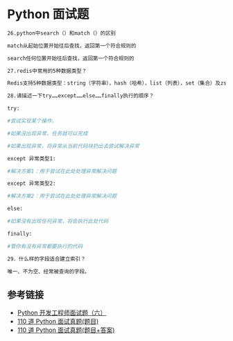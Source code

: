 # Python 面试题

```bash
26.python中search（）和match（）的区别

match从起始位置开始往后查找，返回第一个符合规则的

search任何位置开始往后查找，返回第一个符合规则的

27.redis中常用的5种数据类型？

Redis支持5种数据类型：string（字符串），hash（哈希），list（列表），set（集合）及zset(sorted set：有序集合)。

28.请描述一下try……except……else……finally执行的顺序？

try:

#尝试实现某个操作，

#如果没出现异常，任务就可以完成

#如果出现异常，将异常从当前代码块扔出去尝试解决异常

except 异常类型1:

#解决方案1：用于尝试在此处处理异常解决问题

except 异常类型2:

#解决方案2：用于尝试在此处处理异常解决问题

else:

#如果没有出现任何异常，将会执行此处代码

finally:

#管你有没有异常都要执行的代码

29．什么样的字段适合建立索引？

唯一、不为空、经常被查询的字段。
```

## 参考链接

- [Python 开发工程师面试题（六）](https://zhuanlan.zhihu.com/p/43457715)
- [110 道 Python 面试真题(题目)](https://zhuanlan.zhihu.com/p/96755253)
- [110 道 Python 面试真题(题目+答案)](https://zhuanlan.zhihu.com/p/54430650)

